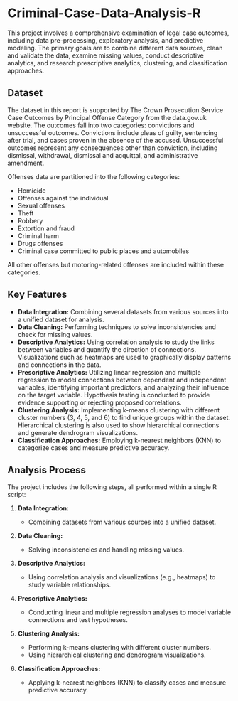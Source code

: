 # Criminal-Case-Data-Analysis-R
This project involves a comprehensive examination of legal case outcomes, including data pre-processing, exploratory analysis, and predictive modeling. The primary goals are to combine different data sources, clean and validate the data, examine missing values, conduct descriptive analytics, and research prescriptive analytics, clustering, and classification approaches.

## Dataset

The dataset in this report is supported by The Crown Prosecution Service Case Outcomes by Principal Offense Category from the data.gov.uk website. The outcomes fall into two categories: convictions and unsuccessful outcomes. Convictions include pleas of guilty, sentencing after trial, and cases proven in the absence of the accused. Unsuccessful outcomes represent any consequences other than conviction, including dismissal, withdrawal, dismissal and acquittal, and administrative amendment.

Offenses data are partitioned into the following categories:
- Homicide
- Offenses against the individual
- Sexual offenses
- Theft
- Robbery
- Extortion and fraud
- Criminal harm
- Drugs offenses
- Criminal case committed to public places and automobiles

All other offenses but motoring-related offenses are included within these categories.

## Key Features

- **Data Integration:** Combining several datasets from various sources into a unified dataset for analysis.
- **Data Cleaning:** Performing techniques to solve inconsistencies and check for missing values.
- **Descriptive Analytics:** Using correlation analysis to study the links between variables and quantify the direction of connections. Visualizations such as heatmaps are used to graphically display patterns and connections in the data.
- **Prescriptive Analytics:** Utilizing linear regression and multiple regression to model connections between dependent and independent variables, identifying important predictors, and analyzing their influence on the target variable. Hypothesis testing is conducted to provide evidence supporting or rejecting proposed correlations.
- **Clustering Analysis:** Implementing k-means clustering with different cluster numbers (3, 4, 5, and 6) to find unique groups within the dataset. Hierarchical clustering is also used to show hierarchical connections and generate dendrogram visualizations.
- **Classification Approaches:** Employing k-nearest neighbors (KNN) to categorize cases and measure predictive accuracy.

## Analysis Process

The project includes the following steps, all performed within a single R script:

1. **Data Integration:**
   - Combining datasets from various sources into a unified dataset.

2. **Data Cleaning:**
   - Solving inconsistencies and handling missing values.

3. **Descriptive Analytics:**
   - Using correlation analysis and visualizations (e.g., heatmaps) to study variable relationships.

4. **Prescriptive Analytics:**
   - Conducting linear and multiple regression analyses to model variable connections and test hypotheses.

5. **Clustering Analysis:**
   - Performing k-means clustering with different cluster numbers.
   - Using hierarchical clustering and dendrogram visualizations.

6. **Classification Approaches:**
   - Applying k-nearest neighbors (KNN) to classify cases and measure predictive accuracy.
